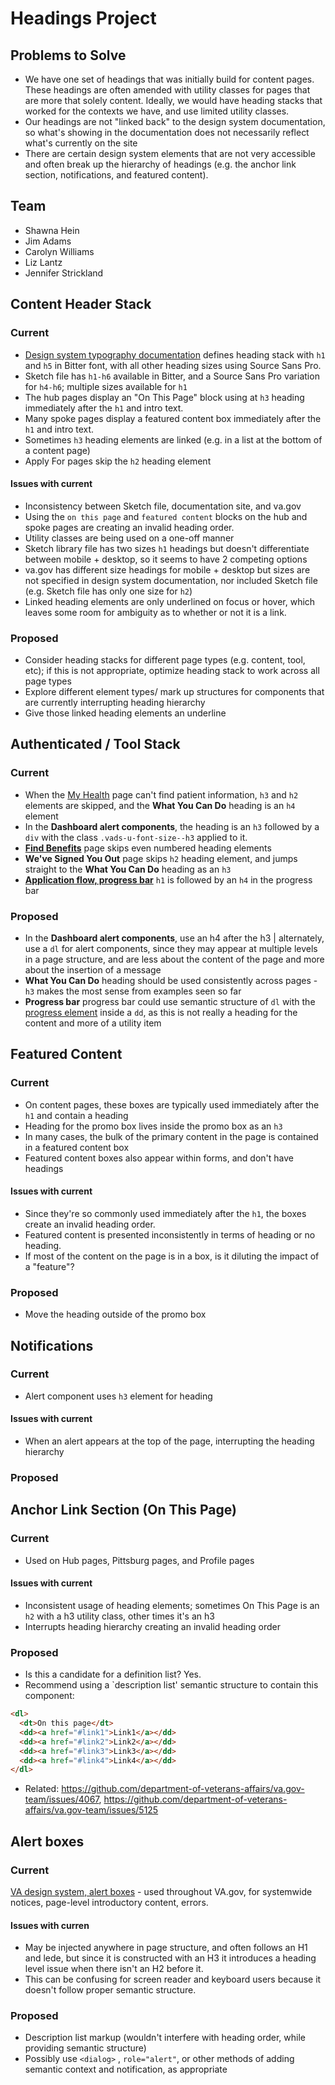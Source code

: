 # Headings Project
## Problems to Solve
* We have one set of headings that was initially build for content pages. These headings are often amended with utility classes for pages that are more that solely content. Ideally, we would have heading stacks that worked for the contexts we have, and use limited utility classes.
* Our headings are not "linked back" to the design system documentation, so what's showing in the documentation does not necessarily reflect what's currently on the site
* There are certain design system elements that are not very accessible and often break up the hierarchy of headings (e.g. the anchor link section, notifications, and featured content).  

## Team
* Shawna Hein
* Jim Adams
* Carolyn Williams
* Liz Lantz
* Jennifer Strickland

## Content Header Stack
### Current
* [Design system typography documentation](https://design.va.gov/design/typography) defines heading stack with `h1` and `h5` in Bitter font, with all other heading sizes using Source Sans Pro.  
* Sketch file has `h1-h6` available in Bitter, and a Source Sans Pro variation for `h4-h6`; multiple sizes available for `h1` 
* The hub pages display an "On This Page" block using at `h3` heading immediately after the `h1` and intro text.
* Many spoke pages display a featured content box immediately after the `h1` and intro text.
* Sometimes `h3` heading elements are linked (e.g. in a list at the bottom of a content page)
* Apply For pages skip the `h2` heading element
#### Issues with current
* Inconsistency between Sketch file, documentation site, and va.gov
* Using the `on this page` and `featured content` blocks on the hub and spoke pages are creating an invalid heading order.
* Utility classes are being used on a one-off manner 
* Sketch library file has two sizes `h1` headings but doesn't differentiate between mobile + desktop, so it seems to have 2 competing options
* va.gov has different size headings for mobile + desktop but sizes are not specified in design system documentation, nor included Sketch file (e.g. Sketch file has only one size for `h2`)
* Linked heading elements are only underlined on focus or hover, which leaves some room for ambiguity as to whether or not it is a link.
### Proposed
* Consider heading stacks for different page types (e.g. content, tool, etc); if this is not appropriate, optimize heading stack to work across all page types
* Explore different element types/ mark up structures for components that are currently interrupting heading hierarchy
* Give those linked heading elements an underline

## Authenticated / Tool Stack
### Current

* When the [My Health](https://staging.va.gov/health-care/my-health-account-validation/error/needs-va-patient) page can't find patient information, `h3` and `h2` elements are skipped, and the **What You Can Do** heading is an `h4` element
* In the **Dashboard alert components**, the heading is an `h3` followed by a `div` with the class `.vads-u-font-size--h3` applied to it.
* **[Find Benefits](https://staging.va.gov/my-va/find-benefits)** page skips even numbered heading elements
* **We've Signed You Out** page skips `h2` heading element, and jumps straight to the **What You Can Do** heading as an `h3`
* **[Application flow, progress bar](https://app.mural.co/t/vsa8243/m/vsa8243/1587731349237/39559057117c229f1c189a95a3ebc0d6079fd9f3)** `h1` is followed by an `h4` in the progress bar

### Proposed
* In the **Dashboard alert components**, use an h4 after the h3 | alternately, use a `dl` for alert components, since they may appear at multiple levels in a page structure, and are less about the content of the page and more about the insertion of a message
* **What You Can Do** heading should be used consistently across pages - `h3` makes the most sense from examples seen so far
* **Progress bar** progress bar could use semantic structure of `dl` with the [progress element](https://developer.mozilla.org/en-US/docs/Web/HTML/Element/progress) inside a `dd`, as this is not really a heading for the content and more of a utility item

## Featured Content
### Current
* On content pages, these boxes are typically used immediately after the `h1` and contain a heading
* Heading for the promo box lives inside the promo box as an `h3`
* In many cases, the bulk of the primary content in the page is contained in a featured content box
* Featured content boxes also appear within forms, and don't have headings
#### Issues with current
* Since they're so commonly used immediately after the `h1`, the boxes create an invalid heading order.
* Featured content is presented inconsistently in terms of heading or no heading.
* If most of the content on the page is in a box, is it diluting the impact of a "feature"?
### Proposed
* Move the heading outside of the promo box

## Notifications
### Current
* Alert component uses `h3` element for heading

#### Issues with current
* When an alert appears at the top of the page, interrupting the heading hierarchy

### Proposed

## Anchor Link Section (On This Page)
### Current
* Used on Hub pages, Pittsburg pages, and Profile pages
#### Issues with current
* Inconsistent usage of heading elements; sometimes On This Page is an `h2` with a h3 utility class, other times it's an h3
* Interrupts heading hierarchy creating an invalid heading order
### Proposed
* Is this a candidate for a definition list? Yes.
* Recommend using a `description list' semantic structure to contain this component:
```html
<dl>
  <dt>On this page</dt>
  <dd><a href="#link1">Link1</a></dd>
  <dd><a href="#link2">Link2</a></dd>
  <dd><a href="#link3">Link3</a></dd>
  <dd><a href="#link4">Link4</a></dd>
</dl>
```
* Related: https://github.com/department-of-veterans-affairs/va.gov-team/issues/4067, https://github.com/department-of-veterans-affairs/va.gov-team/issues/5125

## Alert boxes

### Current
[VA design system, alert boxes](https://design.va.gov/components/alertboxes) - used throughout VA.gov, for systemwide notices, page-level introductory content, errors.

#### Issues with curren
* May be injected anywhere in page structure, and often follows an H1 and lede, but since it is constructed with an H3 it introduces a heading level issue when there isn't an H2 before it.
* This can be confusing for screen reader and keyboard users because it doesn't follow proper semantic structure.

### Proposed
* Description list markup (wouldn't interfere with heading order, while providing semantic structure)
* Possibly use `<dialog>` , `role="alert"`, or other methods of adding semantic context and notification, as appropriate
